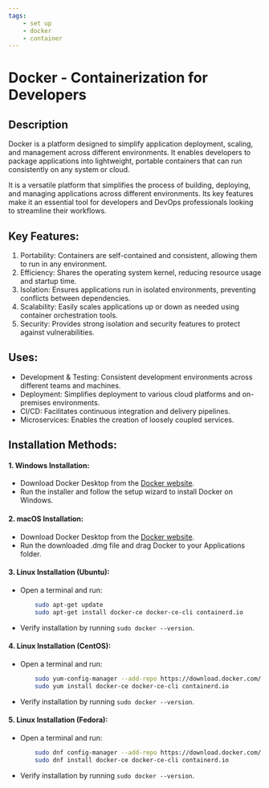 ```yaml
---
tags:
    - set up
    - docker
    - container
---
```


# Docker - Containerization for Developers
 
<!-- ![ollama](https://ollama.com/public/ollama.png) -->

## Description
Docker is a platform designed to simplify application deployment, scaling, and management across different environments. It enables developers to package applications into lightweight, portable containers that can run consistently on any system or cloud.

It is a versatile platform that simplifies the process of building, deploying, and managing applications across different environments. Its key features make it an essential tool for developers and DevOps professionals looking to streamline their workflows.

## Key Features:

1. Portability: Containers are self-contained and consistent, allowing them to run in any environment.
2. Efficiency: Shares the operating system kernel, reducing resource usage and startup time.
3. Isolation: Ensures applications run in isolated environments, preventing conflicts between dependencies.
4. Scalability: Easily scales applications up or down as needed using container orchestration tools.
5. Security: Provides strong isolation and security features to protect against vulnerabilities.

## Uses:

- Development & Testing: Consistent development environments across different teams and machines.
- Deployment: Simplifies deployment to various cloud platforms and on-premises environments.
- CI/CD: Facilitates continuous integration and delivery pipelines.
- Microservices: Enables the creation of loosely coupled services.

## Installation Methods:

#### 1. Windows Installation:

- Download Docker Desktop from the [Docker website](https://www.docker.com/products/docker-desktop).
- Run the installer and follow the setup wizard to install Docker on Windows.

#### 2. macOS Installation:

- Download Docker Desktop from the [Docker website](https://www.docker.com/products/docker-desktop).
- Run the downloaded .dmg file and drag Docker to your Applications folder.

#### 3. Linux Installation (Ubuntu):

- Open a terminal and run:
    ```bash
        sudo apt-get update
        sudo apt-get install docker-ce docker-ce-cli containerd.io
    ```
- Verify installation by running ```sudo docker --version```.

#### 4. Linux Installation (CentOS):

- Open a terminal and run:
    ```bash
        sudo yum-config-manager --add-repo https://download.docker.com/linux/centos/docker-ce.repo
        sudo yum install docker-ce docker-ce-cli containerd.io
    ```
- Verify installation by running ```sudo docker --version```.

#### 5. Linux Installation (Fedora):

- Open a terminal and run:
    ```bash
        sudo dnf config-manager --add-repo https://download.docker.com/linux/fedora/docker-ce.repo
        sudo dnf install docker-ce docker-ce-cli containerd.io
    ```
- Verify installation by running ```sudo docker --version```.